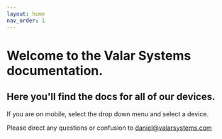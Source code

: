 ```yaml
---
layout: home
nav_order: 1
---
```


# Welcome to the Valar Systems documentation.

## Here you'll find the docs for all of our devices. 


If you are on mobile, select the drop down menu and select a device. 

Please direct any questions or confusion to daniel@valarsystems.com

